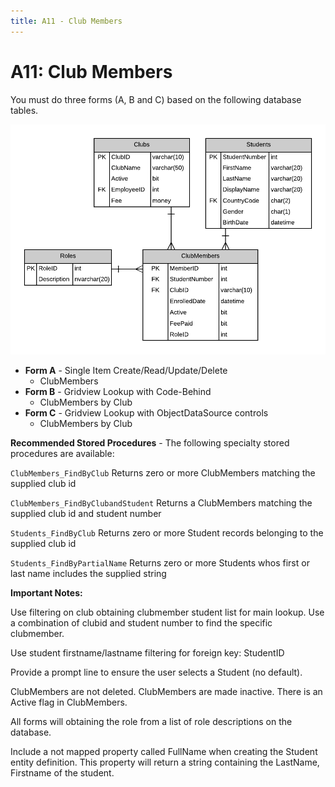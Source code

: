 ```yaml
---
title: A11 - Club Members
---
```

# A11: Club Members

You must do three forms (A, B and C) based on the following database tables.

![](./A11.png)

- **Form A** - Single Item Create/Read/Update/Delete
  - ClubMembers
- **Form B** - Gridview Lookup with Code-Behind
  - ClubMembers by Club
- **Form C** - Gridview Lookup with ObjectDataSource controls
  - ClubMembers by Club

**Recommended Stored Procedures** - The following specialty stored procedures are available:

`ClubMembers_FindByClub` Returns zero or more ClubMembers matching the supplied club id

`ClubMembers_FindByClubandStudent` Returns a ClubMembers matching the supplied club id and student number

`Students_FindByClub` Returns zero or more Student records belonging to the supplied club id

`Students_FindByPartialName` Returns zero or more Students whos first or last name includes the supplied string

**Important Notes:** 

Use filtering on club obtaining clubmember student list for main lookup. Use a combination of clubid and student number to find the specific clubmember.

Use student firstname/lastname filtering for foreign key: StudentID

Provide a prompt line to ensure the user selects a Student (no default).

ClubMembers are not deleted. ClubMembers are made inactive. There is an Active flag in ClubMembers.

All forms will obtaining the role from a list of role descriptions on the database.

Include a not mapped property called FullName when creating the Student entity definition. This property will return a string containing the LastName, Firstname of the student.
